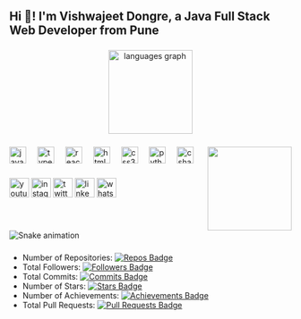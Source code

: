 <h2 align="left">Hi 👋! I'm Vishwajeet Dongre, a Java Full Stack Web Developer from Pune</h2>

###

<div align="center">
  <img src="https://github-readme-stats.vercel.app/api/top-langs?username=vishwajeetDongre&locale=en&hide_title=false&layout=compact&card_width=320&langs_count=5&theme=dracula&hide_border=false" height="150" alt="languages graph"  />
</div>

###

<img align="right" height="150" src="https://i.imgflip.com/65efzo.gif"  />

###

<div align="left">
  <img src="https://cdn.jsdelivr.net/gh/devicons/devicon/icons/javascript/javascript-original.svg" height="30" alt="javascript logo"  />
  <img width="12" />
  <img src="https://cdn.jsdelivr.net/gh/devicons/devicon/icons/typescript/typescript-original.svg" height="30" alt="typescript logo"  />
  <img width="12" />
  <img src="https://cdn.jsdelivr.net/gh/devicons/devicon/icons/react/react-original.svg" height="30" alt="react logo"  />
  <img width="12" />
  <img src="https://cdn.jsdelivr.net/gh/devicons/devicon/icons/html5/html5-original.svg" height="30" alt="html5 logo"  />
  <img width="12" />
  <img src="https://cdn.jsdelivr.net/gh/devicons/devicon/icons/css3/css3-original.svg" height="30" alt="css3 logo"  />
  <img width="12" />
  <img src="https://cdn.jsdelivr.net/gh/devicons/devicon/icons/python/python-original.svg" height="30" alt="python logo"  />
  <img width="12" />
  <img src="https://cdn.jsdelivr.net/gh/devicons/devicon/icons/csharp/csharp-original.svg" height="30" alt="csharp logo"  />
</div>

###

<div align="left">
  <a href="YOUR_YOUTUBE_URL_HERE"><img src="https://img.shields.io/static/v1?message=Youtube&logo=youtube&label=&color=FF0000&logoColor=white&labelColor=&style=for-the-badge" height="35" alt="youtube logo"  /></a>
  <a href="YOUR_INSTAGRAM_URL_HERE"><img src="https://img.shields.io/static/v1?message=Instagram&logo=instagram&label=&color=E4405F&logoColor=white&labelColor=&style=for-the-badge" height="35" alt="instagram logo"  /></a>
  <a href="YOUR_TWITTER_URL_HERE"><img src="https://img.shields.io/static/v1?message=Twitter&logo=twitter&label=&color=1DA1F2&logoColor=white&labelColor=&style=for-the-badge" height="35" alt="twitter logo"  /></a>
  <a href="YOUR_LINKEDIN_URL_HERE"><img src="https://img.shields.io/static/v1?message=LinkedIn&logo=linkedin&label=&color=0077B5&logoColor=white&labelColor=&style=for-the-badge" height="35" alt="linkedin logo"  /></a>
  <a href="YOUR_WHATSAPP_URL_HERE"><img src="https://img.shields.io/static/v1?message=WhatsApp&logo=whatsapp&label=&color=25D366&logoColor=white&labelColor=&style=for-the-badge" height="35" alt="whatsapp logo"  /></a>
</div>

###

<br clear="both">

<img src="https://raw.githubusercontent.com/Sutil/Sutil/2b2fad3bf54522bb30c8c170591fc68ff51b69e6/github-contribution-grid-snake2.svg" alt="Snake animation" />

###

- Number of Repositories: [![Repos Badge](https://badgen.net/badge/Repositories/2/blue)](https://github.com/vishwajeetDongre)
- Total Followers: [![Followers Badge](https://badgen.net/github/followers/vishwajeetDongre)](https://github.com/vishwajeetDongre)
- Total Commits: [![Commits Badge](https://badgen.net/github/commits/vishwajeetDongre)](https://github.com/vishwajeetDongre)
- Number of Stars: [![Stars Badge](https://badgen.net/github/stars/vishwajeetDongre)](https://github.com/vishwajeetDongre)
- Number of Achievements: [![Achievements Badge](https://badgen.net/badge/Achievements/5/yellow)](https://github.com/vishwajeetDongre)
- Total Pull Requests: [![Pull Requests Badge](https://badgen.net/github/prs/vishwajeetDongre)](https://github.com/vishwajeetDongre)
